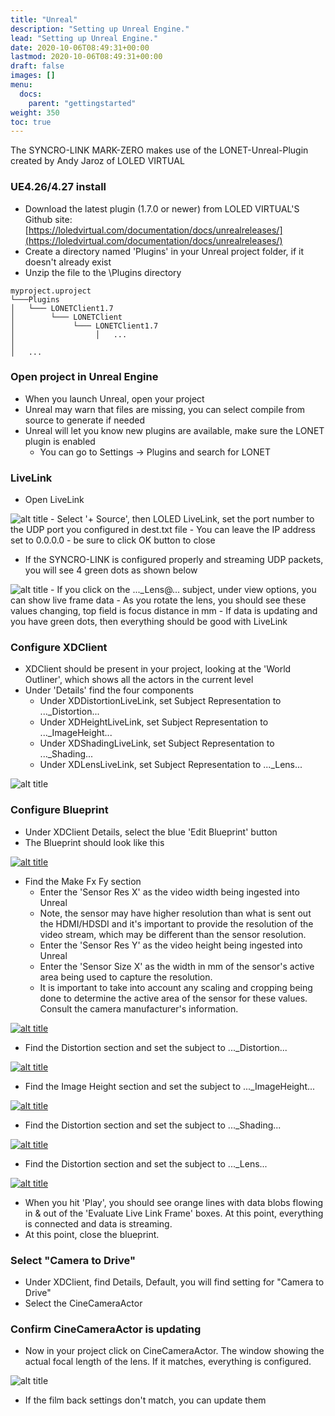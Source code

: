 ```yaml
---
title: "Unreal"
description: "Setting up Unreal Engine."
lead: "Setting up Unreal Engine."
date: 2020-10-06T08:49:31+00:00
lastmod: 2020-10-06T08:49:31+00:00
draft: false
images: []
menu:
  docs:
    parent: "gettingstarted"
weight: 350
toc: true
---
```


The SYNCRO-LINK MARK-ZERO makes use of the LONET-Unreal-Plugin created by Andy Jaroz of LOLED VIRTUAL

### UE4.26/4.27 install

- Download the latest plugin (1.7.0 or newer) from LOLED VIRTUAL'S Github site: [https://loledvirtual.com/documentation/docs/unrealreleases/](https://loledvirtual.com/documentation/docs/unrealreleases/)
- Create a directory named 'Plugins' in your Unreal project folder, if it doesn't already exist
- Unzip the file to the \Plugins directory

```Unreal Projects
myproject.uproject
└───Plugins
│   └─── LONETClient1.7
│        └─── LONETClient
│             └─── LONETClient1.7
│                  │   ...
│
│   ...
```

### Open project in Unreal Engine

- When you launch Unreal, open your project
- Unreal may warn that files are missing, you can select compile from source to generate if needed
- Unreal will let you know new plugins are available, make sure the LONET plugin is enabled
  - You can go to Settings -> Plugins and search for LONET

### LiveLink

- Open LiveLink
<img src="/images/livelink1.png" title="LiveLink1" alt="alt title"/>
- Select '+ Source', then LOLED LiveLink, set the port number to the UDP port you configured in dest.txt file
  - You can leave the IP address set to 0.0.0.0
  - be sure to click OK button to close

- If the SYNCRO-LINK is configured properly and streaming UDP packets, you will see 4 green dots as shown below
<img src="/images/livelink2.png" title="LiveLink2" alt="alt title"/>
- If you click on the ..._Lens@... subject, under view options, you can show live frame data
- As you rotate the lens, you should see these values changing, top field is focus distance in mm
- If data is updating and you have green dots, then everything should be good with LiveLink

### Configure XDClient

- XDClient should be present in your project, looking at the 'World Outliner', which shows all the actors in the current level
- Under 'Details' find the four components
  - Under XDDistortionLiveLink, set Subject Representation to ..._Distortion...
  - Under XDHeightLiveLink, set Subject Representation to ..._ImageHeight...
  - Under XDShadingLiveLink, set Subject Representation to ..._Shading...
  - Under XDLensLiveLink, set Subject Representation to ..._Lens...
<img src="/images/xdclient1.png" title="XD Client" alt="alt title"/>

### Configure Blueprint

- Under XDClient Details, select the blue 'Edit Blueprint' button
- The Blueprint should look like this

<a href="/images/fullsize/blueprint.png">
<img src="/images/blueprint.png" title="blueprint" alt="alt title"/>
</a>

- Find the Make Fx Fy section
  - Enter the 'Sensor Res X' as the video width being ingested into Unreal
  - Note, the sensor may have higher resolution than what is sent out the HDMI/HDSDI and it's important to provide the resolution of the video stream, which may be different than the sensor resolution.
  - Enter the 'Sensor Res Y' as the video height being ingested into Unreal
  - Enter the 'Sensor Size X' as the width in mm of the sensor's active area being used to capture the resolution.
  - It is important to take into account any scaling and cropping being done to determine the active area of the sensor for these values. Consult the camera manufacturer's information.
<a href="/images/fullsize/pixel1.png">
<img src="/images/pixel1.png" title="Pixel Resolution" alt="alt title"/>
</a>

- Find the Distortion section and set the subject to ..._Distortion...
<a href="/images/fullsize/distortion.png">
<img src="/images/distortion.png" title="distortion" alt="alt title"/>
</a>

- Find the Image Height section and set the subject to ..._ImageHeight...
<a href="/images/fullsize/imageheight.png">
<img src="/images/imageheight.png" title="image height" alt="alt title"/>
</a>

- Find the Distortion section and set the subject to ..._Shading...
<a href="/images/fullsize/shading.png">
<img src="/images/shading.png" title="shading" alt="alt title"/>
</a>

- Find the Distortion section and set the subject to ..._Lens...
<a href="/images/fullsize/lens.png">
<img src="/images/lens.png" title="Lens" alt="alt title"/>
</a>

- When you hit 'Play', you should see orange lines with data blobs flowing in & out of the 'Evaluate Live Link Frame' boxes. At this point, everything is connected and data is streaming.
- At this point, close the blueprint.

### Select "Camera to Drive"

- Under XDClient, find Details, Default, you will find setting for "Camera to Drive"
- Select the CineCameraActor

### Confirm CineCameraActor is updating

- Now in your project click on CineCameraActor. The window showing the actual focal length of the lens. If it matches, everything is configured.
<img src="/images/cinecameraactor.png" title="cine camera actor" alt="alt title"/>

- If the film back settings don't match, you can update them
